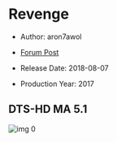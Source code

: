 # Revenge

* Author: aron7awol

* [Forum Post](https://www.avsforum.com/threads/bass-eq-for-filtered-movies.2995212/post-56884348)

* Release Date: 2018-08-07
* Production Year: 2017

## DTS-HD MA 5.1

![img 0](https://i.imgur.com/59tHez3.jpg)

